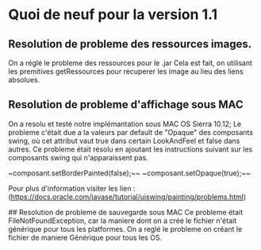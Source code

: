 # Quoi de neuf pour la version 1.1
## Resolution de probleme des ressources images.
On a réglé le probleme des ressources pour le .jar
Cela est fait, on utilisant les premitives getRessources pour recuperer les image   au lieu des liens absolues.

## Resolution de probleme d'affichage sous MAC
On a resolu et testé notre implémantation sous MAC OS Sierra 10.12;
Le probleme c'était due a la valeurs par default de "Opaque" des composants swing, où cet attribut vaut true dans certain LookAndFeel
et false dans autres. Ce probleme était résolu en ajoutant les instructions suivant sur les composants swing qui n'apparaissent pas.

~composant.setBorderPainted(false);~~
~composant.setOpaque(true);~~

Pour plus d'information visiter les lien : (https://docs.oracle.com/javase/tutorial/uiswing/painting/problems.html)

## Resolution de probleme de sauvegarde sous MAC
Ce probleme était FileNotFoundException, car la maniere dont on a créé le fichier n'était générique pour tous les platformes.
On a reglé le probleme on créant le fichier de maniere Générique pour tous les OS.